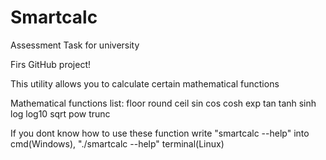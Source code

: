 # Smartcalc
Assessment Task for university

Firs GitHub project!

This utility allows you to calculate certain mathematical functions

Mathematical functions list:
floor
round
ceil
sin
cos
cosh
exp
tan
tanh
sinh
log
log10
sqrt
pow
trunc

If you dont know how to use these function write "smartcalc --help" into cmd(Windows), "./smartcalc --help" terminal(Linux)
